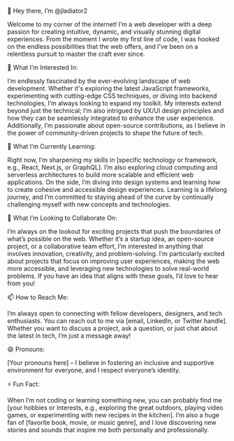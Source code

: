 👋 Hey there, I’m @jladiator2

Welcome to my corner of the internet! I’m a web developer with a deep passion for creating intuitive, dynamic, and visually stunning digital experiences. From the moment I wrote my first line of code, I was hooked on the endless possibilities that the web offers, and I've been on a relentless pursuit to master the craft ever since.

👀 What I’m Interested In:

I’m endlessly fascinated by the ever-evolving landscape of web development. Whether it's exploring the latest JavaScript frameworks, experimenting with cutting-edge CSS techniques, or diving into backend technologies, I’m always looking to expand my toolkit. My interests extend beyond just the technical; I’m also intrigued by UX/UI design principles and how they can be seamlessly integrated to enhance the user experience. Additionally, I’m passionate about open-source contributions, as I believe in the power of community-driven projects to shape the future of tech.

🌱 What I’m Currently Learning:

Right now, I’m sharpening my skills in [specific technology or framework, e.g., React, Next.js, or GraphQL]. I’m also exploring cloud computing and serverless architectures to build more scalable and efficient web applications. On the side, I’m diving into design systems and learning how to create cohesive and accessible design experiences. Learning is a lifelong journey, and I’m committed to staying ahead of the curve by continually challenging myself with new concepts and technologies.

💞️ What I’m Looking to Collaborate On:

I’m always on the lookout for exciting projects that push the boundaries of what’s possible on the web. Whether it’s a startup idea, an open-source project, or a collaborative team effort, I’m interested in anything that involves innovation, creativity, and problem-solving. I’m particularly excited about projects that focus on improving user experiences, making the web more accessible, and leveraging new technologies to solve real-world problems. If you have an idea that aligns with these goals, I’d love to hear from you!

📫 How to Reach Me:

I’m always open to connecting with fellow developers, designers, and tech enthusiasts. You can reach out to me via [email, LinkedIn, or Twitter handle]. Whether you want to discuss a project, ask a question, or just chat about the latest in tech, I’m just a message away!

😄 Pronouns:

[Your pronouns here] – I believe in fostering an inclusive and supportive environment for everyone, and I respect everyone’s identity.

⚡ Fun Fact:

When I’m not coding or learning something new, you can probably find me [your hobbies or interests, e.g., exploring the great outdoors, playing video games, or experimenting with new recipes in the kitchen]. I’m also a huge fan of [favorite book, movie, or music genre], and I love discovering new stories and sounds that inspire me both personally and professionally.


